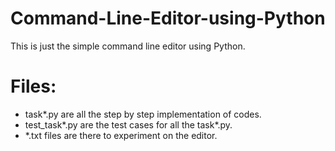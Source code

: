 # Command-Line-Editor-using-Python
This is just the simple command line editor using Python. 
# Files:
* task*.py are all the step by step implementation of codes. 
* test_task*.py are the test cases for all the task*.py.
* *.txt files are there to experiment on the editor. 
